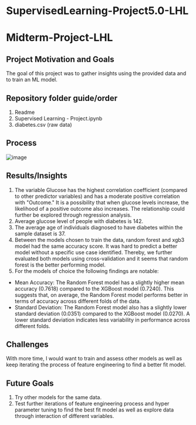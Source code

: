 # SupervisedLearning-Project5.0-LHL
# Midterm-Project-LHL

## Project Motivation and Goals

The goal of this project was to gather insights using the provided data and to train an ML model.

## Repository folder guide/order
1. Readme
2. Supervised Learning - Project.ipynb
3. diabetes.csv (raw data)


## Process

![image](https://github.com/Zarmeena667/SupervisedLearning-Project5.0-LHL/assets/145514413/7c95a09c-c14b-4911-af20-4dad5f21ca77)




## Results/Insights

1. The variable Glucose has the highest correlation coefficient (compared to other predictor variables) and has a moderate positive correlation with "Outcome." It is a possibility that when glucose levels increase, the likelihood of a positive outcome also increases. The relationship could further be explored through regression analysis.
2. Average glucose level of people with diabetes is 142. 
3. The average age of individuals diagnosed to have diabetes within the sample dataset is 37.
4. Between the models chosen to train the data, random forest and xgb3 model had the same accuracy score. It was hard to predict a better model without a specific use case identified. Thereby, we further evaluated both models using cross-validation and it seems that random forest is the better performing model.
5. For the models of choice the following findings are notable:
- Mean Accuracy: The Random Forest model has a slightly higher mean accuracy (0.7618) compared to the XGBoost model (0.7240). This suggests that, on average, the Random Forest model performs better in terms of accuracy across different folds of the data.
- Standard Deviation: The Random Forest model also has a slightly lower standard deviation (0.0351) compared to the XGBoost model (0.0270). A lower standard deviation indicates less variability in performance across different folds.


## Challenges 

With more time, I would want to train and assess other models as well as keep iterating the process of feature engineering to find a better fit model.

## Future Goals
1. Try other models for the same data.
2. Test further iterations of feature engineering process and hyper parameter tuning to find the best fit model as well as explore data through interaction of different variables.



